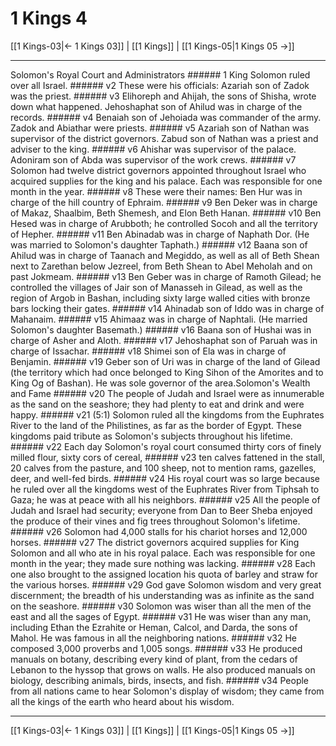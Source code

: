 # 1 Kings 4

[[1 Kings-03|← 1 Kings 03]] | [[1 Kings]] | [[1 Kings-05|1 Kings 05 →]]
***

Solomon's Royal Court and Administrators ###### 1 King Solomon ruled over all Israel. ###### v2 These were his officials: Azariah son of Zadok was the priest. ###### v3 Elihoreph and Ahijah, the sons of Shisha, wrote down what happened. Jehoshaphat son of Ahilud was in charge of the records. ###### v4 Benaiah son of Jehoiada was commander of the army. Zadok and Abiathar were priests. ###### v5 Azariah son of Nathan was supervisor of the district governors. Zabud son of Nathan was a priest and adviser to the king. ###### v6 Ahishar was supervisor of the palace. Adoniram son of Abda was supervisor of the work crews. ###### v7 Solomon had twelve district governors appointed throughout Israel who acquired supplies for the king and his palace. Each was responsible for one month in the year. ###### v8 These were their names: Ben Hur was in charge of the hill country of Ephraim. ###### v9 Ben Deker was in charge of Makaz, Shaalbim, Beth Shemesh, and Elon Beth Hanan. ###### v10 Ben Hesed was in charge of Arubboth; he controlled Socoh and all the territory of Hepher. ###### v11 Ben Abinadab was in charge of Naphath Dor. (He was married to Solomon's daughter Taphath.) ###### v12 Baana son of Ahilud was in charge of Taanach and Megiddo, as well as all of Beth Shean next to Zarethan below Jezreel, from Beth Shean to Abel Meholah and on past Jokmeam. ###### v13 Ben Geber was in charge of Ramoth Gilead; he controlled the villages of Jair son of Manasseh in Gilead, as well as the region of Argob in Bashan, including sixty large walled cities with bronze bars locking their gates. ###### v14 Ahinadab son of Iddo was in charge of Mahanaim. ###### v15 Ahimaaz was in charge of Naphtali. (He married Solomon's daughter Basemath.) ###### v16 Baana son of Hushai was in charge of Asher and Aloth. ###### v17 Jehoshaphat son of Paruah was in charge of Issachar. ###### v18 Shimei son of Ela was in charge of Benjamin. ###### v19 Geber son of Uri was in charge of the land of Gilead (the territory which had once belonged to King Sihon of the Amorites and to King Og of Bashan). He was sole governor of the area.Solomon's Wealth and Fame ###### v20 The people of Judah and Israel were as innumerable as the sand on the seashore; they had plenty to eat and drink and were happy. ###### v21 (5:1) Solomon ruled all the kingdoms from the Euphrates River to the land of the Philistines, as far as the border of Egypt. These kingdoms paid tribute as Solomon's subjects throughout his lifetime. ###### v22 Each day Solomon's royal court consumed thirty cors of finely milled flour, sixty cors of cereal, ###### v23 ten calves fattened in the stall, 20 calves from the pasture, and 100 sheep, not to mention rams, gazelles, deer, and well-fed birds. ###### v24 His royal court was so large because he ruled over all the kingdoms west of the Euphrates River from Tiphsah to Gaza; he was at peace with all his neighbors. ###### v25 All the people of Judah and Israel had security; everyone from Dan to Beer Sheba enjoyed the produce of their vines and fig trees throughout Solomon's lifetime. ###### v26 Solomon had 4,000 stalls for his chariot horses and 12,000 horses. ###### v27 The district governors acquired supplies for King Solomon and all who ate in his royal palace. Each was responsible for one month in the year; they made sure nothing was lacking. ###### v28 Each one also brought to the assigned location his quota of barley and straw for the various horses. ###### v29 God gave Solomon wisdom and very great discernment; the breadth of his understanding was as infinite as the sand on the seashore. ###### v30 Solomon was wiser than all the men of the east and all the sages of Egypt. ###### v31 He was wiser than any man, including Ethan the Ezrahite or Heman, Calcol, and Darda, the sons of Mahol. He was famous in all the neighboring nations. ###### v32 He composed 3,000 proverbs and 1,005 songs. ###### v33 He produced manuals on botany, describing every kind of plant, from the cedars of Lebanon to the hyssop that grows on walls. He also produced manuals on biology, describing animals, birds, insects, and fish. ###### v34 People from all nations came to hear Solomon's display of wisdom; they came from all the kings of the earth who heard about his wisdom.

***
[[1 Kings-03|← 1 Kings 03]] | [[1 Kings]] | [[1 Kings-05|1 Kings 05 →]]
